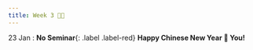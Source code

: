 ```yaml
---
title: Week 3 🧨🎆 
---
```


23 Jan
: **No Seminar**{: .label .label-red} __Happy Chinese New Year 🐇 You!__
